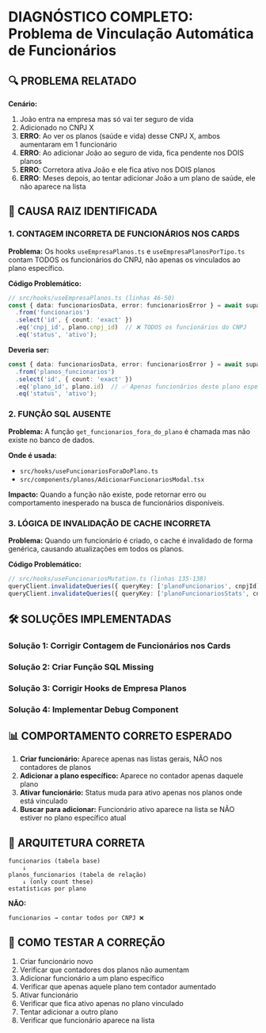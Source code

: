 # DIAGNÓSTICO COMPLETO: Problema de Vinculação Automática de Funcionários

## 🔍 PROBLEMA RELATADO

**Cenário:**
1. João entra na empresa mas só vai ter seguro de vida
2. Adicionado no CNPJ X
3. **ERRO**: Ao ver os planos (saúde e vida) desse CNPJ X, ambos aumentaram em 1 funcionário
4. **ERRO**: Ao adicionar João ao seguro de vida, fica pendente nos DOIS planos
5. **ERRO**: Corretora ativa João e ele fica ativo nos DOIS planos
6. **ERRO**: Meses depois, ao tentar adicionar João a um plano de saúde, ele não aparece na lista

## 🎯 CAUSA RAIZ IDENTIFICADA

### 1. **CONTAGEM INCORRETA DE FUNCIONÁRIOS NOS CARDS**

**Problema:** Os hooks `useEmpresaPlanos.ts` e `useEmpresaPlanosPorTipo.ts` contam TODOS os funcionários do CNPJ, não apenas os vinculados ao plano específico.

**Código Problemático:**
```typescript
// src/hooks/useEmpresaPlanos.ts (linhas 46-50)
const { data: funcionariosData, error: funcionariosError } = await supabase
  .from('funcionarios')
  .select('id', { count: 'exact' })
  .eq('cnpj_id', plano.cnpj_id)  // ❌ TODOS os funcionários do CNPJ
  .eq('status', 'ativo');
```

**Deveria ser:**
```typescript
const { data: funcionariosData, error: funcionariosError } = await supabase
  .from('planos_funcionarios')
  .select('id', { count: 'exact' })
  .eq('plano_id', plano.id)  // ✅ Apenas funcionários deste plano específico
  .eq('status', 'ativo');
```

### 2. **FUNÇÃO SQL AUSENTE**

**Problema:** A função `get_funcionarios_fora_do_plano` é chamada mas não existe no banco de dados.

**Onde é usada:**
- `src/hooks/useFuncionariosForaDoPlano.ts`
- `src/components/planos/AdicionarFuncionariosModal.tsx`

**Impacto:** Quando a função não existe, pode retornar erro ou comportamento inesperado na busca de funcionários disponíveis.

### 3. **LÓGICA DE INVALIDAÇÃO DE CACHE INCORRETA**

**Problema:** Quando um funcionário é criado, o cache é invalidado de forma genérica, causando atualizações em todos os planos.

**Código Problemático:**
```typescript
// src/hooks/useFuncionariosMutation.ts (linhas 135-138)
queryClient.invalidateQueries({ queryKey: ['planoFuncionarios', cnpjId] });
queryClient.invalidateQueries({ queryKey: ['planoFuncionariosStats', cnpjId] });
```

## 🛠️ SOLUÇÕES IMPLEMENTADAS

### Solução 1: Corrigir Contagem de Funcionários nos Cards
### Solução 2: Criar Função SQL Missing
### Solução 3: Corrigir Hooks de Empresa Planos
### Solução 4: Implementar Debug Component

## 📊 COMPORTAMENTO CORRETO ESPERADO

1. **Criar funcionário:** Aparece apenas nas listas gerais, NÃO nos contadores de planos
2. **Adicionar a plano específico:** Aparece no contador apenas daquele plano
3. **Ativar funcionário:** Status muda para ativo apenas nos planos onde está vinculado
4. **Buscar para adicionar:** Funcionário ativo aparece na lista se NÃO estiver no plano específico atual

## 🔧 ARQUITETURA CORRETA

```
funcionarios (tabela base)
    ↓
planos_funcionarios (tabela de relação)
    ↓ (only count these)
estatísticas por plano
```

**NÃO:**
```
funcionarios → contar todos por CNPJ ❌
```

## 🧪 COMO TESTAR A CORREÇÃO

1. Criar funcionário novo
2. Verificar que contadores dos planos não aumentam
3. Adicionar funcionário a um plano específico
4. Verificar que apenas aquele plano tem contador aumentado
5. Ativar funcionário
6. Verificar que fica ativo apenas no plano vinculado
7. Tentar adicionar a outro plano
8. Verificar que funcionário aparece na lista

